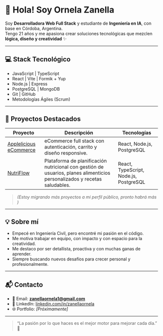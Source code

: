 # 👋 Hola! Soy Ornela Zanella

Soy **Desarrolladora Web Full Stack** y estudiante de **Ingeniería en IA**, con base en Córdoba, Argentina.  
Tengo 21 años y me apasiona crear soluciones tecnológicas que mezclen **lógica, diseño y creatividad** ✨

---

## 💻 Stack Tecnológico

-  JavaScript |  TypeScript
-  React | Vite | Formik + Yup
-  Node.js | Express
-  PostgreSQL | MongoDB
-  Git | GitHub
-  Metodologías Ágiles (Scrum)

---

## 🚀 Proyectos Destacados

| Proyecto | Descripción | Tecnologías |
|---------|-------------|-------------|
| [Applelicious eCommerce](https://github.com/ZanellaOrnela/applelicious-ecommerce) | eCommerce full stack con autenticación, carrito y diseño responsive. | React, Node.js, PostgreSQL |
| [NutriFlow](https://github.com/nutriflowhenry/nutri-flow-frontend) |  Plataforma de planificación nutricional con gestión de usuarios, planes alimenticios personalizados y recetas saludables. | React, TypeScript, Node.js, PostgreSQL |

> *(Estoy migrando más proyectos a mi perfil público, pronto habrá más )*

---

## 💡 Sobre mí

-  Empecé en Ingeniería Civil, pero encontré mi pasión en el código.
-  Me motiva trabajar en equipo, con impacto y con espacio para la creatividad.
-  Me destaco por ser detallista, proactiva y con muchas ganas de aprender.
-  Siempre buscando nuevos desafíos para crecer personal y profesionalmente.

---

## 📬 Contacto

- 📧 Email: **zanellaornela1@gmail.com**
- 💼 LinkedIn: [linkedin.com/in/zanellaornela](www.linkedin.com/in/ornelazanella)
- 🌐 Portfolio: *[Próximamente]*

---

> “La pasión por lo que haces es el mejor motor para mejorar cada día.” 🚀
